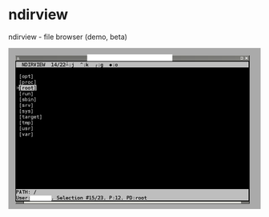 # ndirview
ndirview - file browser (demo, beta)


![alt tag](https://raw.githubusercontent.com/spartrekus/ndirview/master/ndirview.png)
